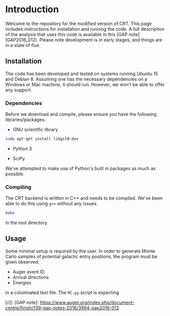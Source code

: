 # Introduction

Welcome to the repository for the modified version of CRT. This page includes instructions for installation and running the code. A full description of the analysis that uses this code is available in this [GAP note] (GAP2016_012). Please note development is in early stages, and things are in a state of flux.

## Installation

The code has been developed and tested on systems running Ubuntu 15 and Debian 8. Assuming one has the necessary dependencies on a Windows or Mac machine, it should run. However, we won't be able to offer any support.

### Dependencies

Before we download and compile, please ensure you have the following libraries/packages:

  - GNU scientific library
```sh
sudo apt-get install libgsl0-dev
```
 - Python 3
  * SciPy

We've attempted to make use of Python's built in packages as much as possible.

### Compiling

The CRT backend is written in C++ and needs to be compiled. We've been able to do this using ```g++``` without any issues.

```sh
make
```

in the root directory.

## Usage

Some minimal setup is required by the user. In order to generate Monte Carlo samples of potential galactic entry positions, the program must be given observed:

 - Auger event ID
 - Arrival directions
 - Energies

in a columnated text file. The ```MC.py``` script is expecting 



[//]:
  [GAP note]: <https://www.auger.org/index.php/document-centre/finish/139-gap-notes-2016/3994-gap2016-012>